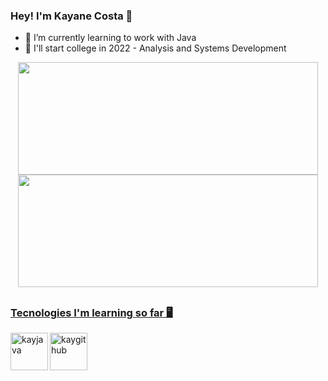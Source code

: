 ### Hey! I'm Kayane Costa 👋

- 🌱 I’m currently learning to work with Java
- 📖 I'll start college in 2022 - Analysis and Systems Development

<div align="center">
  <a href="https://github.com/kayane-developer">
  <img height="180em" width= "480" src="https://github-readme-stats.vercel.app/api?username=kayane-developer&show_icons=true&theme=synthwave&include_all_commits=true&count_private=true"/>
  <img height="180em" width= "480" src="https://github-readme-stats.vercel.app/api/top-langs/?username=kayane-developer&layout=compact&langs_count=7&theme=synthwave"/>
</div>
  
  ##
  
### Tecnologies I'm learning so far 🖥
  <img align="left" alt="kayjava" height="60" width="60" src = "https://cdn.jsdelivr.net/gh/devicons/devicon/icons/java/java-original.svg" />
  <img align="left" alt="kaygithub" height="60" width="60" src = "https://cdn.jsdelivr.net/gh/devicons/devicon/icons/github/github-original-wordmark.svg" />
 
